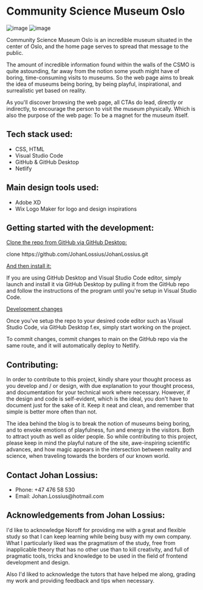 <h1>Community Science Museum Oslo</h2>

![image](https://user-images.githubusercontent.com/52312393/224545402-303bcafd-fd4a-4d6c-93ec-9c8d0ec8142c.png)
![image](https://user-images.githubusercontent.com/52312393/224545416-4a309500-c0b2-4eec-919d-ef18e53519d8.png)


<p>Community Science Museum Oslo is an incredible museum situated in the center of Oslo, and the home page serves to spread that message to the public.</p>
<p>The amount of incredible information found within the walls of the CSMO is quite astounding, far away from the notion some youth might have of boring, time-consuming visits to museums. So the web page aims to break the idea of museums being boring, by being playful, inspirational, and surrealistic yet based on reality.</p>

<p>As you'll discover browsing the web page, all CTAs do lead, directly or indirectly, to encourage the person to visit the museum physically. Which is also the purpose of the web page: To be a magnet for the museum itself.</p>

<h2>Tech stack used:</h2>
<ul>
    <li>CSS, HTML</li>
    <li>Visual Studio Code</li>
    <li>GitHub & GitHub Desktop</li>
    <li>Netlify</li>
</ul>
  
<h2>Main design tools used:</h2>
<ul>
    <li>Adobe XD</li>
    <li>Wix Logo Maker for logo and design inspirations</li>
</ul>

  <h2>Getting started with the development:</h2>
  <ins>Clone the repo from GitHub via GitHub Desktop:</ins>
  <p>clone https://github.com/JohanLossius/JohanLossius.git</p>

  <ins>And then install it:</ins>
  <p>If you are using GitHub Desktop and Visual Studio Code editor, simply launch and install it via GitHub Desktop by pulling it from the GitHub repo and follow the instructions of the program until you're setup in Visual Studio Code.</p>

<ins>Development changes</ins>
<p>Once you've setup the repo to your desired code editor such as Visual Studio Code, via GitHub Desktop f.ex, simply start working on the project.</p>
<p>To commit changes, commit changes to main on the GitHub repo via the same route, and it will automatically deploy to Netlify.</p>

<h2>Contributing:</h2>
<p>In order to contribute to this project, kindly share your thought process as you develop and / or design, with due explanation to your thought process, and documentation for your technical work where necessary. However, if the design and code is self-evident, which is the ideal, you don't have to document just for the sake of it. Keep it neat and clean, and remember that simple is better more often than not.</p>
<p>The idea behind the blog is to break the notion of museums being boring, and to envoke emotions of playfulness, fun and energy in the visitors. Both to attract youth as well as older people. So while contributing to this project, please keep in mind the playful nature of the site, awe-inspiring scientific advances, and how magic appears in the intersection between reality and science, when traveling towards the borders of our known world.</p>

<h2>Contact Johan Lossius:</h2>
<ul>
  <li>Phone: +47 476 58 530</li>
  <li>Email: Johan.Lossius@hotmail.com</li>
</ul>

<h2>Acknowledgements from Johan Lossius:</h2>
<p>I'd like to acknowledge Noroff for providing me with a great and flexible study so that I can keep learning while being busy with my own company. What I particularly liked was the pragmatism of the study, free from inapplicable theory that has no other use than to kill creativity, and full of pragmatic tools, tricks and knowledge to be used in the field of frontend development and design.</p>
<p>Also I'd liked to acknowledge the tutors that have helped me along, grading my work and providing feedback and tips when necessary.</p>
